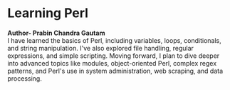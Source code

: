 # Learning Perl <br>
<b>Author- Prabin Chandra Gautam</b><br>
I have learned the basics of Perl, including variables, loops, conditionals, and string manipulation. I've also explored file handling, regular expressions, and simple scripting. Moving forward, I plan to dive deeper into advanced topics like modules, object-oriented Perl, complex regex patterns, and Perl's use in system administration, web scraping, and data processing.
